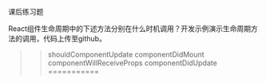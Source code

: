 课后练习题

React组件生命周期中的下述方法分别在什么时机调用？开发示例演示生命周期方法的调用，代码上传至github。
>> shouldComponentUpdate
>> componentDidMount
>> componentWillReceiveProps
>> componentDidUpdate
===========